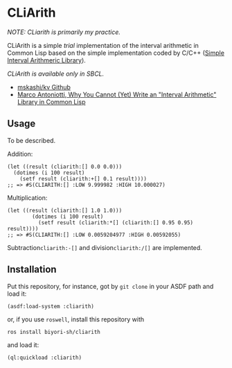 # CLiArith
_NOTE: CLiarith is primarily my practice._

CLiArith is a simple _trial_ implementation of the interval arithmetic in Common Lisp based on the simple implementation coded by C/C++ ([Simple Interval Arithmeric Library](http://verifiedby.me/kv/simple/index-e.html)).

_CLiArith is available only in SBCL._

- [mskashi/kv Github](https://github.com/mskashi/kv)
- [Marco Antoniotti, Why You Cannot (Yet) Write an "Interval Arithmetic" Library in Common Lisp](https://arxiv.org/abs/2003.03831)


## Usage
To be described.

Addition:
```Lisp
(let ((result (cliarith:[] 0.0 0.0)))
  (dotimes (i 100 result)
    (setf result (cliarith:+[] 0.1 result))))
;; => #S(CLIARITH:[] :LOW 9.999982 :HIGH 10.000027)
```

Multiplication:
```Lisp
(let ((result (cliarith:[] 1.0 1.0)))
        (dotimes (i 100 result)
          (setf result (cliarith:*[] (cliarith:[] 0.95 0.95)  result))))
;; => #S(CLIARITH:[] :LOW 0.0059204977 :HIGH 0.00592055)
```

Subtraction`cliarith:-[]` and division`cliarith:/[]` are implemented.


## Installation
Put this repository, for instance, got by `git clone` in your ASDF path and load it:
```
(asdf:load-system :cliarith)
```
or, if you use `roswell`, install this repository with
```
ros install biyori-sh/cliarith
```
and load it:
```
(ql:quickload :cliarith)
```

